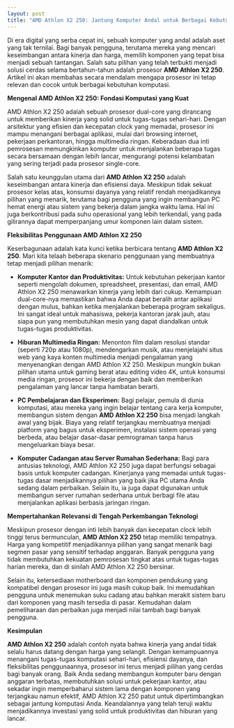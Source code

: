 ```yaml
---
layout: post
title: "AMD Athlon X2 250: Jantung Komputer Andal untuk Berbagai Kebutuhan"
---
```


Di era digital yang serba cepat ini, sebuah komputer yang andal adalah aset yang tak ternilai. Bagi banyak pengguna, terutama mereka yang mencari keseimbangan antara kinerja dan harga, memilih komponen yang tepat bisa menjadi sebuah tantangan. Salah satu pilihan yang telah terbukti menjadi solusi cerdas selama bertahun-tahun adalah prosesor **AMD Athlon X2 250**. Artikel ini akan membahas secara mendalam mengapa prosesor ini tetap relevan dan cocok untuk berbagai kebutuhan komputasi.

**Mengenal AMD Athlon X2 250: Fondasi Komputasi yang Kuat**

AMD Athlon X2 250 adalah sebuah prosesor dual-core yang dirancang untuk memberikan kinerja yang solid untuk tugas-tugas sehari-hari. Dengan arsitektur yang efisien dan kecepatan clock yang memadai, prosesor ini mampu menangani berbagai aplikasi, mulai dari browsing internet, pekerjaan perkantoran, hingga multimedia ringan. Keberadaan dua inti pemrosesan memungkinkan komputer untuk menjalankan beberapa tugas secara bersamaan dengan lebih lancar, mengurangi potensi kelambatan yang sering terjadi pada prosesor single-core.

Salah satu keunggulan utama dari **AMD Athlon X2 250** adalah keseimbangan antara kinerja dan efisiensi daya. Meskipun tidak sekuat prosesor kelas atas, konsumsi dayanya yang relatif rendah menjadikannya pilihan yang menarik, terutama bagi pengguna yang ingin membangun PC hemat energi atau sistem yang bekerja dalam jangka waktu lama. Hal ini juga berkontribusi pada suhu operasional yang lebih terkendali, yang pada gilirannya dapat memperpanjang umur komponen lain dalam sistem.

**Fleksibilitas Penggunaan AMD Athlon X2 250**

Keserbagunaan adalah kata kunci ketika berbicara tentang **AMD Athlon X2 250**. Mari kita telaah beberapa skenario penggunaan yang membuatnya tetap menjadi pilihan menarik:

*   **Komputer Kantor dan Produktivitas:** Untuk kebutuhan pekerjaan kantor seperti mengolah dokumen, spreadsheet, presentasi, dan email, AMD Athlon X2 250 menawarkan kinerja yang lebih dari cukup. Kemampuan dual-core-nya memastikan bahwa Anda dapat beralih antar aplikasi dengan mulus, bahkan ketika menjalankan beberapa program sekaligus. Ini sangat ideal untuk mahasiswa, pekerja kantoran jarak jauh, atau siapa pun yang membutuhkan mesin yang dapat diandalkan untuk tugas-tugas produktivitas.

*   **Hiburan Multimedia Ringan:** Menonton film dalam resolusi standar (seperti 720p atau 1080p), mendengarkan musik, atau menjelajahi situs web yang kaya konten multimedia menjadi pengalaman yang menyenangkan dengan AMD Athlon X2 250. Meskipun mungkin bukan pilihan utama untuk gaming berat atau editing video 4K, untuk konsumsi media ringan, prosesor ini bekerja dengan baik dan memberikan pengalaman yang lancar tanpa hambatan berarti.

*   **PC Pembelajaran dan Eksperimen:** Bagi pelajar, pemula di dunia komputasi, atau mereka yang ingin belajar tentang cara kerja komputer, membangun sistem dengan **AMD Athlon X2 250** bisa menjadi langkah awal yang bijak. Biaya yang relatif terjangkau membuatnya menjadi platform yang bagus untuk eksperimen, instalasi sistem operasi yang berbeda, atau belajar dasar-dasar pemrograman tanpa harus mengeluarkan biaya besar.

*   **Komputer Cadangan atau Server Rumahan Sederhana:** Bagi para antusias teknologi, AMD Athlon X2 250 juga dapat berfungsi sebagai basis untuk komputer cadangan. Kinerjanya yang memadai untuk tugas-tugas dasar menjadikannya pilihan yang baik jika PC utama Anda sedang dalam perbaikan. Selain itu, ia juga dapat digunakan untuk membangun server rumahan sederhana untuk berbagi file atau menjalankan aplikasi berbasis jaringan ringan.

**Mempertahankan Relevansi di Tengah Perkembangan Teknologi**

Meskipun prosesor dengan inti lebih banyak dan kecepatan clock lebih tinggi terus bermunculan, **AMD Athlon X2 250** tetap memiliki tempatnya. Harga yang kompetitif menjadikannya pilihan yang sangat menarik bagi segmen pasar yang sensitif terhadap anggaran. Banyak pengguna yang tidak membutuhkan kekuatan pemrosesan tingkat atas untuk tugas-tugas harian mereka, dan di sinilah AMD Athlon X2 250 bersinar.

Selain itu, ketersediaan motherboard dan komponen pendukung yang kompatibel dengan prosesor ini juga masih cukup baik. Ini memudahkan pengguna untuk menemukan suku cadang atau bahkan merakit sistem baru dari komponen yang masih tersedia di pasar. Kemudahan dalam pemeliharaan dan perbaikan juga menjadi nilai tambah bagi banyak pengguna.

**Kesimpulan**

**AMD Athlon X2 250** adalah contoh nyata bahwa kinerja yang andal tidak selalu harus datang dengan harga yang selangit. Dengan kemampuannya menangani tugas-tugas komputasi sehari-hari, efisiensi dayanya, dan fleksibilitas penggunaannya, prosesor ini terus menjadi pilihan yang cerdas bagi banyak orang. Baik Anda sedang membangun komputer baru dengan anggaran terbatas, membutuhkan solusi untuk pekerjaan kantor, atau sekadar ingin memperbaharui sistem lama dengan komponen yang terjangkau namun efektif, AMD Athlon X2 250 patut untuk dipertimbangkan sebagai jantung komputasi Anda. Keandalannya yang telah teruji waktu menjadikannya investasi yang solid untuk produktivitas dan hiburan yang lancar.
